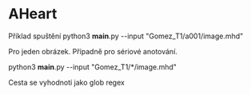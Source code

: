# AHeart

Příklad spuštění
python3 __main__.py --input "Gomez_T1/a001/image.mhd"


Pro jeden obrázek.
Případně pro sériové anotování.

python3 __main__.py --input "Gomez_T1/*/image.mhd"

Cesta se vyhodnotí jako glob regex
